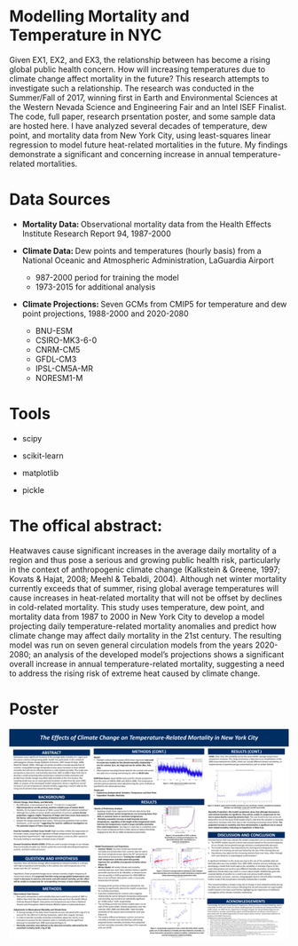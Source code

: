 # Modelling Mortality and Temperature in NYC
Given EX1, EX2, and EX3, the relationship between has become a rising global public health concern. How will increasing temperatures due to climate change affect mortality in the future? This research attempts to investigate such a relationship. The research was conducted in the Summer/Fall of 2017, winning first in Earth and Environmental Sciences at the Western Nevada Science and Engineering Fair and an Intel ISEF Finalist. The code, full paper, research prsentation poster, and some sample data are hosted here. I have analyzed several decades of temperature, dew point, and mortality data from New York City, using least-squares linear regression to model future heat-related mortalities in the future. My findings demonstrate a significant and concerning increase in annual temperature-related mortalities.

<h1>Data Sources</h1>

- <b>Mortality Data: </b>Observational mortality data from the Health Effects Institute Research Report 94, 1987-2000

- <b>Climate Data: </b>Dew points and temperatures (hourly basis) from a National Oceanic and Atmospheric Administration, LaGuardia Airport
  - 987-2000 period for training the model
  - 1973-2015 for additional analysis

- <b>Climate Projections: </b>Seven GCMs from CMIP5 for temperature and dew point projections, 1988-2000 and 2020-2080
  - BNU-ESM
  - CSIRO-MK3-6-0
  - CNRM-CM5
  - GFDL-CM3
  - IPSL-CM5A-MR
  - NORESM1-M

<h1>Tools</h1>

- scipy

- scikit-learn

- matplotlib

- pickle

<h1>The offical abstract:</h1>
  
Heatwaves cause significant increases in the average daily mortality of a region and thus pose a serious and growing public health risk, particularly in the context of anthropogenic climate change (Kalkstein & Greene, 1997; Kovats & Hajat, 2008; Meehl & Tebaldi, 2004). Although net winter mortality currently exceeds that of summer, rising global average temperatures will cause increases in heat-related mortality that will not be offset by declines in cold-related mortality. This study uses temperature, dew point, and mortality data from 1987 to 2000 in New York City to develop a model projecting daily temperature-related mortality anomalies and predict how climate change may affect daily mortality in the 21st century. The resulting model was run on seven general circulation models from the years 2020-2080; an analysis of the developed model’s projections shows a significant overall increase in annual temperature-related mortality, suggesting a need to address the rising risk of extreme heat caused by climate change.

<h1>Poster</h1>

![Image of Poster](https://raw.githubusercontent.com/hannahchuh/Modelling-Temperature-Related-Mortality-in-NYC/master/Poster.png)
